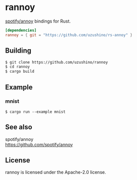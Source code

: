 # rannoy

[spotify/annoy](https://github.com/spotify/annoy) bindings for Rust.

```toml
[dependencies]
rannoy = { git = "https://github.com/uzushino/rs-annoy" }
```

## Building

```sh
$ git clone https://github.com/uzushino/rannoy
$ cd rannoy
$ cargo build
```

## Example

### mnist

```
$ cargo run --example mnist
```

## See also

spotify/annoy  
https://github.com/spotify/annoy

## License 
rannoy is licensed under the Apache-2.0 license.
